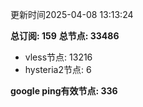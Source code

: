更新时间2025-04-08 13:13:24

**总订阅: 159**
**总节点: 33486**
- vless节点: 13216
- hysteria2节点: 6

**google ping有效节点: 336**
